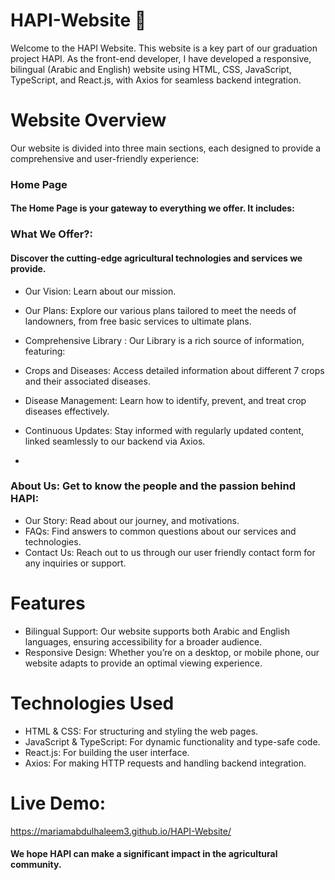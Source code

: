 # HAPI-Website 🌱
Welcome to the HAPI Website. This website is a key part of our graduation project HAPI. As the front-end developer, I have developed a responsive, bilingual (Arabic and English) website using HTML, CSS, JavaScript, TypeScript, and React.js, with Axios for seamless backend integration.

# Website Overview
Our website is divided into three main sections, each designed to provide a comprehensive and user-friendly experience:
 
 ### Home Page
 #### The Home Page is your gateway to everything we offer. It includes:

 ### What We Offer?:
 #### Discover the cutting-edge agricultural technologies and services we provide.
- Our Vision: Learn about our mission.
- Our Plans: Explore our various plans tailored to meet the needs of landowners, from free basic services to ultimate plans.
- Comprehensive Library :
   Our Library is a rich source of information, featuring:

- Crops and Diseases: Access detailed information about different 7 crops and their associated diseases.
- Disease Management: Learn how to identify, prevent, and treat crop diseases effectively.
- Continuous Updates: Stay informed with regularly updated content, linked seamlessly to our backend via Axios.
- 
### About Us: Get to know the people and the passion behind HAPI:

- Our Story: Read about our journey, and motivations.
- FAQs: Find answers to common questions about our services and technologies.
- Contact Us: Reach out to us through our user friendly contact form for any inquiries or support.
  
# Features
- Bilingual Support: Our website supports both Arabic and English languages, ensuring accessibility for a broader audience.
- Responsive Design: Whether you’re on a desktop, or mobile phone, our website adapts to provide an optimal viewing experience.
# Technologies Used
- HTML & CSS: For structuring and styling the web pages.
- JavaScript & TypeScript: For dynamic functionality and type-safe code.
- React.js: For building the user interface.
- Axios: For making HTTP requests and handling backend integration.
# Live Demo:
https://mariamabdulhaleem3.github.io/HAPI-Website/
#### We hope HAPI can make a significant impact in the agricultural community.
